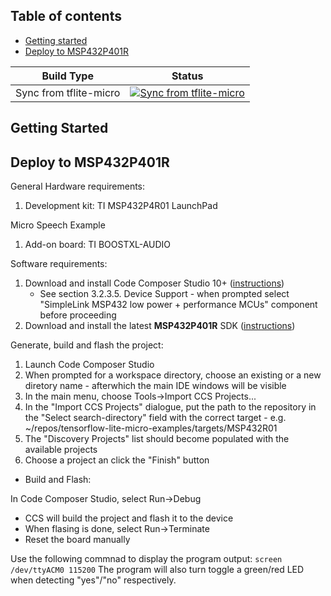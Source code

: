 ## Table of contents

-   [Getting started](#getting-started)
-   [Deploy to MSP432P401R](#deploy-to-msp432p401r)

|   Build Type  |  Status  |
| -----------   |  --------- |
| Sync from tflite-micro | [![Sync from tflite-micro](https://github.com/TexasInstruments/tensorflow-lite-micro-examples/actions/workflows/sync.yml/badge.svg)](https://github.com/TexasInstruments/tensorflow-lite-micro-examples/actions/workflows/sync.yml)


## Getting Started

## Deploy to MSP432P401R
General Hardware requirements:
1. Development kit: TI MSP432P4R01 LaunchPad

Micro Speech Example
1. Add-on board: TI BOOSTXL-AUDIO

Software requirements:
1. Download and install Code Composer Studio 10+ ([instructions](http://software-dl.ti.com/ccs/esd/documents/users_guide/ccs_installation.html#))
    - See section 3.2.3.5. Device Support - when prompted select "SimpleLink MSP432 low power + performance MCUs" component before proceeding
2. Download and install the latest **MSP432P401R** SDK ([instructions](http://www.ti.com/tool/SIMPLELINK-MSP432-SDK))

Generate, build and flash the project:

1. Launch Code Composer Studio
2. When prompted for a workspace directory, choose an existing or a new diretory name - afterwhich the main IDE windows will be visible
3. In the main menu, choose Tools->Import CCS Projects...
4. In the "Import CCS Projects" dialogue, put the path to the repository in the "Select search-directory" field with the correct target - e.g. ~/repos/tensorflow-lite-micro-examples/targets/MSP432R01
5. The "Discovery Projects" list should become populated with the available projects
6. Choose a project an click the "Finish" button

- Build and Flash:

In Code Composer Studio, select Run->Debug
 - CCS will build the project and flash it to the device
 - When flasing is done, select Run->Terminate
 - Reset the board manually
 
    
Use the following commnad to display the program output:
    ```
    screen /dev/ttyACM0 115200
    ```
    The program will also turn toggle a green/red LED when detecting "yes"/"no" respectively.
